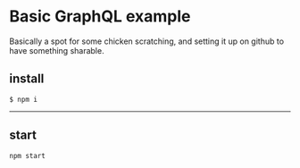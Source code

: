 # Basic GraphQL example

Basically a spot for some chicken scratching, and setting it up on github
to have something sharable.
## install

```
$ npm i
```
---
## start
```
npm start
```
